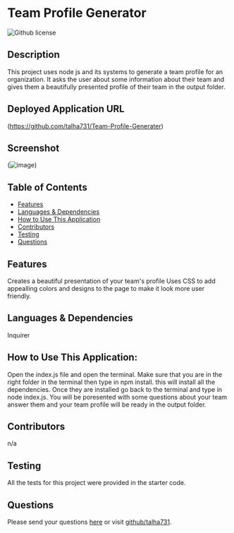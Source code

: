 # Team Profile Generator 
![Github license](https://img.shields.io/badge/license-MIT-blue.svg)
## Description
This project uses node js and its systems to generate a team profile for an organization. It asks the user about some information about their team and gives them a beautifully presented profile of their team in the output folder.
## Deployed Application URL
(https://github.com/talha731/Team-Profile-Generater)
## Screenshot
(![image](https://user-images.githubusercontent.com/118377080/221971407-429d35d0-1536-46d6-af95-5f15d8138a4a.png))
## Table of Contents
* [Features](#features)
* [Languages & Dependencies](#languagesanddependencies)
* [How to Use This Application](#HowtoUseThisApplication)
* [Contributors](#contributors)
* [Testing](#testing)
* [Questions](#questions)
## Features
Creates a beautiful presentation of your team's profile
Uses CSS to add appealling colors and designs to the page to make it look more user friendly.
## Languages & Dependencies
Inquirer
## How to Use This Application:
Open the index.js file and open the terminal. Make sure that you are in the right folder in the terminal then type in npm install. this will install all the dependencies. Once they are installed go back to the terminal and type in node index.js. You will be poresented with some questions about your team answer them and your team profile will be ready in the output folder.
## Contributors
n/a
## Testing
All the tests for this project were provided in the starter code.
## Questions
Please send your questions [here](mailto:talha7312001@gmail.com?subject=[GitHub]%20Dev%20Connect) or visit [github/talha731](https://github.com/talha731).
